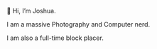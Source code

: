 👋 Hi, I’m Joshua.

I am a massive Photography and Computer nerd.

I am also a full-time block placer.

<!---
TheCrazyCreepr/TheCrazyCreepr is a ✨ special ✨ repository because its `README.md` (this file) appears on your GitHub profile.
You can click the Preview link to take a look at your changes.
--->

